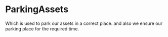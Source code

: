 # ParkingAssets
Which is used to park our assets in a correct place.
and also we ensure our parking place for the required time.
